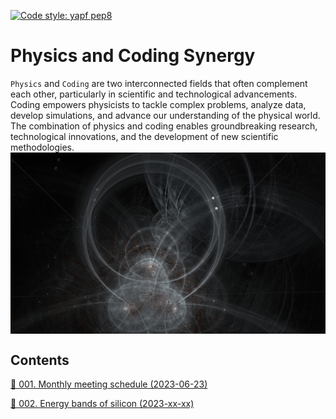 [![Code style: yapf pep8](https://img.shields.io/badge/code%20style-yapf-000000.svg)](https://github.com/google/yapf)

# Physics and Coding Synergy 

`Physics` and `Coding` are two interconnected fields that often complement each other, particularly in scientific and technological advancements. Coding empowers physicists to tackle complex problems, analyze data, develop simulations, and advance our understanding of the physical world. The combination of physics and coding enables groundbreaking research, technological innovations, and the development of new scientific methodologies.
<img src=./figs/fractal.jpg align="middle" title="logo">

## Contents

<a href="./001_monthly-meeting-schedule/README.md" alt="Please see the link for details">🔗 001. Monthly meeting schedule (2023-06-23)</a>

<a href="./002_energy-bands-of-silicon/README.md" alt="Please see the link for details">🔗 002. Energy bands of silicon (2023-xx-xx)</a>

